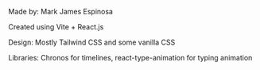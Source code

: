 Made by: Mark James Espinosa

Created using Vite + React.js

Design: Mostly Tailwind CSS and some vanilla CSS

Libraries: Chronos for timelines,
react-type-animation for typing animation
